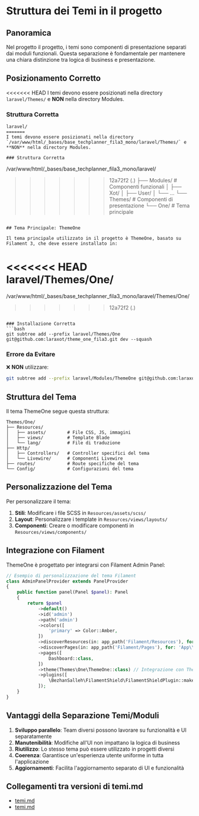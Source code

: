 # Struttura dei Temi in il progetto

## Panoramica

Nel progetto il progetto, i temi sono componenti di presentazione separati dai moduli funzionali. Questa separazione è fondamentale per mantenere una chiara distinzione tra logica di business e presentazione.

## Posizionamento Corretto

<<<<<<< HEAD
I temi devono essere posizionati nella directory `laravel/Themes/` e **NON** nella directory Modules.

### Struttura Corretta
```
laravel/
=======
I temi devono essere posizionati nella directory `/var/www/html/_bases/base_techplanner_fila3_mono/laravel/Themes/` e **NON** nella directory Modules.

### Struttura Corretta
```
/var/www/html/_bases/base_techplanner_fila3_mono/laravel/
>>>>>>> 12a72f2 (.)
├── Modules/           # Componenti funzionali
│   ├── Xot/
│   ├── User/
│   └── ...
└── Themes/            # Componenti di presentazione
    └── One/           # Tema principale
```

## Tema Principale: ThemeOne

Il tema principale utilizzato in il progetto è ThemeOne, basato su Filament 3, che deve essere installato in:
```
<<<<<<< HEAD
laravel/Themes/One/
=======
/var/www/html/_bases/base_techplanner_fila3_mono/laravel/Themes/One/
>>>>>>> 12a72f2 (.)
```

### Installazione Corretta
```bash
git subtree add --prefix laravel/Themes/One git@github.com:laraxot/theme_one_fila3.git dev --squash
```

### Errore da Evitare
❌ **NON** utilizzare:
```bash
git subtree add --prefix laravel/Modules/ThemeOne git@github.com:laraxot/theme_one_fila3.git dev --squash
```

## Struttura del Tema

Il tema ThemeOne segue questa struttura:
```
Themes/One/
├── Resources/
│   ├── assets/        # File CSS, JS, immagini
│   ├── views/         # Template Blade
│   └── lang/          # File di traduzione
├── Http/
│   ├── Controllers/   # Controller specifici del tema
│   └── Livewire/      # Componenti Livewire
├── routes/            # Route specifiche del tema
└── Config/            # Configurazioni del tema
```

## Personalizzazione del Tema

Per personalizzare il tema:

1. **Stili**: Modificare i file SCSS in `Resources/assets/scss/`
2. **Layout**: Personalizzare i template in `Resources/views/layouts/`
3. **Componenti**: Creare o modificare componenti in `Resources/views/components/`

## Integrazione con Filament

ThemeOne è progettato per integrarsi con Filament Admin Panel:

```php
// Esempio di personalizzazione del tema Filament
class AdminPanelProvider extends PanelProvider
{
    public function panel(Panel $panel): Panel
    {
        return $panel
            ->default()
            ->id('admin')
            ->path('admin')
            ->colors([
                'primary' => Color::Amber,
            ])
            ->discoverResources(in: app_path('Filament/Resources'), for: 'App\\Filament\\Resources')
            ->discoverPages(in: app_path('Filament/Pages'), for: 'App\\Filament\\Pages')
            ->pages([
                Dashboard::class,
            ])
            ->theme(Themes\One\ThemeOne::class) // Integrazione con ThemeOne
            ->plugins([
                \BezhanSalleh\FilamentShield\FilamentShieldPlugin::make()
            ]);
    }
}
```

## Vantaggi della Separazione Temi/Moduli

1. **Sviluppo parallelo**: Team diversi possono lavorare su funzionalità e UI separatamente
2. **Manutenibilità**: Modifiche all'UI non impattano la logica di business
3. **Riutilizzo**: Lo stesso tema può essere utilizzato in progetti diversi
4. **Coerenza**: Garantisce un'esperienza utente uniforme in tutta l'applicazione
5. **Aggiornamenti**: Facilita l'aggiornamento separato di UI e funzionalità

## Collegamenti tra versioni di temi.md
* [temi.md](docs/regole/temi.md)
* [temi.md](laravel/Modules/Cms/docs/temi.md)

